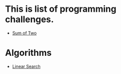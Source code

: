 # This is list of programming challenges.
* [Sum of Two](sum_of_two)


# Algorithms
* [Linear Search](linear_search)
